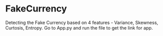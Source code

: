 # FakeCurrency

Detecting the Fake Currency based on 4 features -  Variance, Skewness, Curtosis, Entropy.
Go to App.py and run the file to get the link for app.
